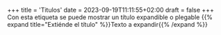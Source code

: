 +++
title = 'Titulos'
date = 2023-09-19T11:11:55+02:00
draft = false
+++
Con esta etiqueta se puede mostrar un título expandible o plegable
{{% expand title="Extiénde el título" %}}Texto a expandir{{% /expand %}}
